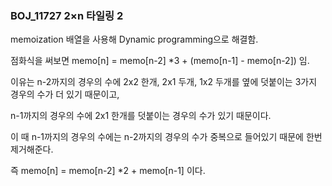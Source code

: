 ### BOJ_11727 2×n 타일링 2

memoization 배열을 사용해 Dynamic programming으로 해결함.

점화식을 써보면 memo[n] = memo[n-2] *3 + (memo[n-1] - memo[n-2]) 임.

이유는 n-2까지의 경우의 수에 2x2 한개, 2x1 두개, 1x2 두개를 옆에 덧붙이는 3가지 경우의 수가 더 있기 때문이고,

n-1까지의 경우의 수에 2x1 한개를 덧붙이는 경우의 수가 있기 때문이다. 

이 때 n-1까지의 경우의 수에는 n-2까지의 경우의 수가 중복으로 들어있기 때문에 한번 제거해준다.

즉 memo[n] = memo[n-2] *2 + memo[n-1] 이다.